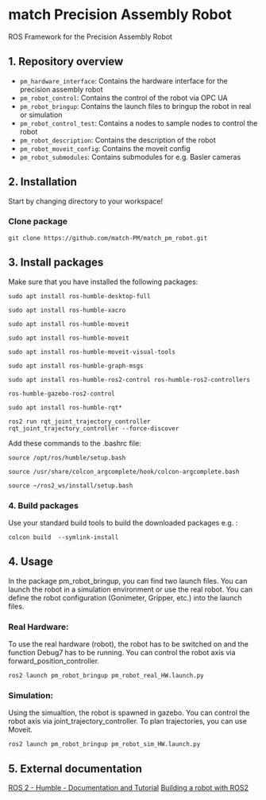 # match Precision Assembly Robot 
ROS Framework for the Precision Assembly Robot
## 1. Repository overview
* `pm_hardware_interface`: Contains the hardware interface for the precision assembly robot
* `pm_robot_control`: Contains the control of the robot via OPC UA
* `pm_robot_bringup`: Contains the launch files to bringup the robot in real or simulation
* `pm_robot_control_test`: Contains a nodes to sample nodes to control the robot
* `pm_robot_description`: Contains the description of the robot 
* `pm_robot_moveit_config`: Contains the moveit config 
* `pm_robot_submodules`: Contains submodules for e.g. Basler cameras


## 2. Installation 
Start by changing directory to your workspace!

### Clone package
```
git clone https://github.com/match-PM/match_pm_robot.git
```
## 3. Install packages
Make sure that you have installed the following packages:

```
sudo apt install ros-humble-desktop-full
```
```
sudo apt install ros-humble-xacro
```
```
sudo apt install ros-humble-moveit
```
```
sudo apt install ros-humble-moveit
```
```
sudo apt install ros-humble-moveit-visual-tools
```
```
sudo apt install ros-humble-graph-msgs
```
```
sudo apt install ros-humble-ros2-control ros-humble-ros2-controllers
```
```
ros-humble-gazebo-ros2-control
```
```
sudo apt install ros-humble-rqt*
```
```
ros2 run rqt_joint_trajectory_controller rqt_joint_trajectory_controller --force-discover
```
Add these commands to the .bashrc file: 
```
source /opt/ros/humble/setup.bash
```
```
source /usr/share/colcon_argcomplete/hook/colcon-argcomplete.bash
```
```
source ~/ros2_ws/install/setup.bash
```

### 4. Build packages
Use your standard build tools to build the downloaded packages e.g. : 
```
colcon build  --symlink-install
```


## 4. Usage
In the package pm_robot_bringup, you can find two launch files. 
You can launch the robot in a simulation environment or use the real robot.
You can define the robot configuration (Gonimeter, Gripper, etc.) into the launch files. 

### Real Hardware:
To use the real hardware (robot), the robot has to be switched on and the function Debug7 has to be running. You can control the robot axis via forward_position_controller. 

```
ros2 launch pm_robot_bringup pm_robot_real_HW.launch.py 
```
### Simulation:
Using the simualtion, the robot is spawned in gazebo. You can control the robot axis via joint_trajectory_controller. To plan trajectories, you can use Moveit. 
```
ros2 launch pm_robot_bringup pm_robot_sim_HW.launch.py 
```

## 5. External documentation
[ROS 2 - Humble - Documentation and Tutorial](https://docs.ros.org/en/humble/Tutorials/Beginner-Client-Libraries/Colcon-Tutorial.html)
[Building a robot with ROS2](https://www.youtube.com/@ArticulatedRobotics/playlists)


